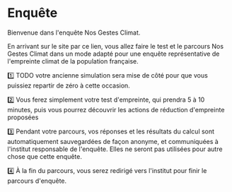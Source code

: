 # Enquête

Bienvenue dans l'enquête Nos Gestes Climat.

En arrivant sur le site par ce lien, vous allez faire le test et le parcours Nos Gestes Climat dans un mode adapté pour une enquête représentative de l'empreinte climat de la population française.

1️⃣ TODO votre ancienne simulation sera mise de côté pour que vous puissiez repartir de zéro à cette occasion.

2️⃣ Vous ferez simplement votre test d'empreinte, qui prendra 5 à 10 minutes, puis vous pourrez découvrir les actions de réduction d'empreinte proposées

3️⃣ Pendant votre parcours, vos réponses et les résultats du calcul sont automatiquement sauvegardées de façon anonyme, et communiquées à l'institut responsable de l'enquête. Elles ne seront pas utilisées pour autre chose que cette enquête.

4️⃣ À la fin du parcours, vous serez redirigé vers l'institut pour finir le parcours d'enquête.
